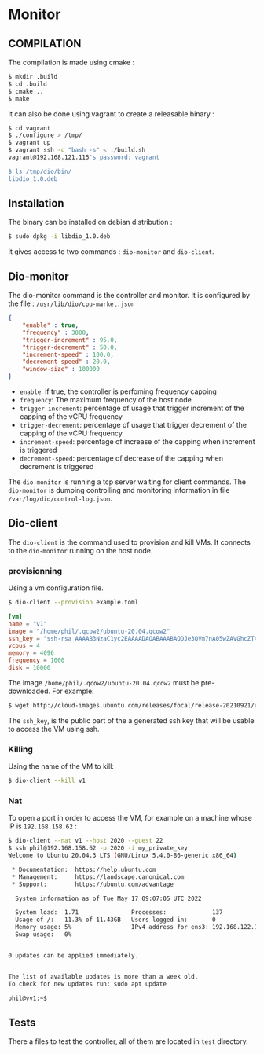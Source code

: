 # Monitor

## COMPILATION 

The compilation is made using cmake : 

```bash
$ mkdir .build
$ cd .build
$ cmake ..
$ make 
```

It can also be done using vagrant to create a releasable binary : 

```bash
$ cd vagrant
$ ./configure > /tmp/
$ vagrant up
$ vagrant ssh -c "bash -s" < ./build.sh
vagrant@192.168.121.115's password: vagrant

$ ls /tmp/dio/bin/
libdio_1.0.deb
```


## Installation 

The binary can be installed on debian distribution : 

```bash
$ sudo dpkg -i libdio_1.0.deb
```

It gives access to two commands : `dio-monitor` and `dio-client`.

## Dio-monitor

The dio-monitor command is the controller and monitor. It is configured by the file : `/usr/lib/dio/cpu-market.json`

```json
{
    "enable" : true,
    "frequency" : 3000,
    "trigger-increment" : 95.0,
    "trigger-decrement" : 50.0,
    "increment-speed" : 100.0,
    "decrement-speed" : 20.0,
    "window-size" : 100000
}
```

- `enable`: if true, the controller is perfoming frequency capping
- `frequency`: The maximum frequency of the host node
- `trigger-increment`: percentage of usage that trigger increment of the capping of the vCPU frequency
- `trigger-decrement`: percentage of usage that trigger decrement of the capping of the vCPU frequency
- `increment-speed`: percentage of increase of the capping when increment is triggered
- `decrement-speed`: percentage of decrease of the capping when decrement is triggered


The `dio-monitor` is running a tcp server waiting for client commands.
The `dio-monitor` is dumping controlling and monitoring information in file `/var/log/dio/control-log.json`.

## Dio-client

The `dio-client` is the command used to provision and kill VMs. It connects to the `dio-monitor` running on the host node.

### provisionning

Using a vm configuration file.

```bash
$ dio-client --provision example.toml
```

```toml
[vm]
name = "v1"
image = "/home/phil/.qcow2/ubuntu-20.04.qcow2"
ssh_key = "ssh-rsa AAAAB3NzaC1yc2EAAAADAQABAAABAQDJe3QVm7nA05wZAVGhcZT4Rv8Uvkox3PlGfisP2KMHQNhdpLseTWGk6iuB/PylnEhP53dLyHucXuYHXk6rbs4ZxtM7/i8AWvEp/Pew1lJshlCO+OT80FLbdohbOtJXYmZuvy6WAZAd5hPXOPqT4IM0Kxqo6ehRXWEovyfO0+drlZFQNuMhNu9OfJaQCQzKILCZJ9yux6haMNo62L3VAOsRUtzC2AdPAdzIhZSMgkz7KQao16fXRkhMJufl0z9qTL6tkzmyBmzSGJK0EpHYapiScz51mdH//zzskp4SVCkxrg/k7ZR4U9uXtN8yfWtrVX+A9I0o4ydFG4irze3sa7Tt emile@emile-XPS-13-7390"
vcpus = 4
memory = 4096
frequency = 1000
disk = 10000
```

The image `/home/phil/.qcow2/ubuntu-20.04.qcow2` must be pre-downloaded. For example: 

```bash
$ wget http://cloud-images.ubuntu.com/releases/focal/release-20210921/ubuntu-20.04-server-cloudimg-amd64.img -O /home/phil/.qcow2/ubuntu-20.04.qcow2
```

The `ssh_key`, is the public part of the a generated ssh key that will be usable to access the VM using ssh.

### Killing

Using the name of the VM to kill:

```bash
$ dio-client --kill v1
```

### Nat 

To open a port in order to access the VM, for example on a machine whose IP is `192.168.158.62` :

```bash
$ dio-client --nat v1 --host 2020 --guest 22
$ ssh phil@192.168.158.62 -p 2020 -i my_private_key
Welcome to Ubuntu 20.04.3 LTS (GNU/Linux 5.4.0-86-generic x86_64)

 * Documentation:  https://help.ubuntu.com
 * Management:     https://landscape.canonical.com
 * Support:        https://ubuntu.com/advantage

  System information as of Tue May 17 09:07:05 UTC 2022

  System load:  1.71               Processes:             137
  Usage of /:   11.3% of 11.43GB   Users logged in:       0
  Memory usage: 5%                 IPv4 address for ens3: 192.168.122.137
  Swap usage:   0%


0 updates can be applied immediately.


The list of available updates is more than a week old.
To check for new updates run: sudo apt update

phil@vv1:~$
```

## Tests

There a files to test the controller, all of them are located in `test` directory. 


